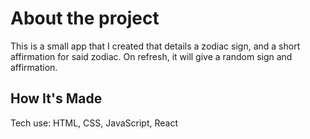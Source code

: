 # About the project

This is a small app that I created that details a zodiac sign, and a short affirmation for said zodiac. On refresh, it will give a random sign and affirmation.

## How It's Made

Tech use: HTML, CSS, JavaScript, React